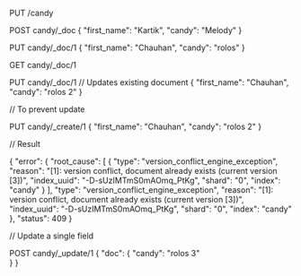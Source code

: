 PUT /candy

POST candy/_doc
{
  "first_name": "Kartik",
  "candy": "Melody"
}

PUT candy/_doc/1
{
  "first_name": "Chauhan",
  "candy": "rolos"
}

GET candy/_doc/1

PUT candy/_doc/1 // Updates existing document
{
  "first_name": "Chauhan",
  "candy": "rolos 2"
}

// To prevent update

PUT candy/_create/1
{
  "first_name": "Chauhan",
  "candy": "rolos 2"
}

// Result

{
  "error": {
    "root_cause": [
      {
        "type": "version_conflict_engine_exception",
        "reason": "[1]: version conflict, document already exists (current version [3])",
        "index_uuid": "-D-sUzIMTmS0mAOmq_PtKg",
        "shard": "0",
        "index": "candy"
      }
    ],
    "type": "version_conflict_engine_exception",
    "reason": "[1]: version conflict, document already exists (current version [3])",
    "index_uuid": "-D-sUzIMTmS0mAOmq_PtKg",
    "shard": "0",
    "index": "candy"
  },
  "status": 409
}

// Update a single field

POST candy/_update/1
{
  "doc": {
    "candy": "rolos 3"  
  } 
}

